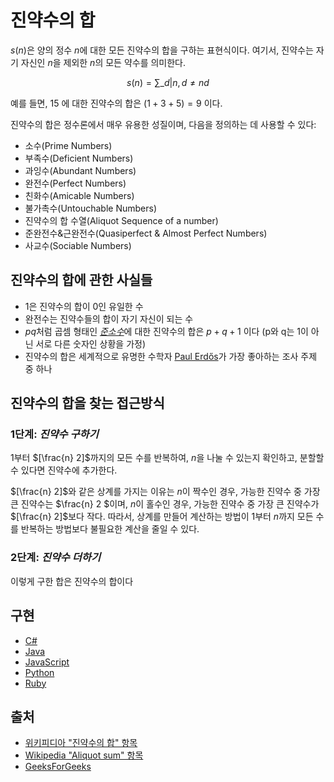 # 진약수의 합

$s(n)$은 양의 정수 $n$에 대한 모든 진약수의 합을 구하는 표현식이다. 여기서, 진약수는 자기 자신인 $n$을 제외한 $n$의 모든 약수를 의미한다.

$$ s(n) = \sum\_{d | n, d \neq n} {d} $$

예를 들면, $15$ 에 대한 진약수의 합은 $(1 + 3 + 5) = 9$ 이다.

진약수의 합은 정수론에서 매우 유용한 성질이며, 다음을 정의하는 데 사용할 수 있다:

- 소수(Prime Numbers)
- 부족수(Deficient Numbers)
- 과잉수(Abundant Numbers)
- 완전수(Perfect Numbers)
- 친화수(Amicable Numbers)
- 불가촉수(Untouchable Numbers)
- 진약수의 합 수열(Aliquot Sequence of a number)
- 준완전수&근완전수(Quasiperfect & Almost Perfect Numbers)
- 사교수(Sociable Numbers)

## 진약수의 합에 관한 사실들

- 1은 진약수의 합이 0인 유일한 수
- 완전수는 진약수들의 합이 자기 자신이 되는 수
- $pq$처럼 곱셈 형태인 [_준소수_](https://en.wikipedia.org/wiki/Semiprime)에 대한 진약수의 합은 $p + q + 1$ 이다 (p와 q는 1이 아닌 서로 다른 숫자인 상황을 가정)
- 진약수의 합은 세계적으로 유명한 수학자 [Paul Erdős](https://en.wikipedia.org/wiki/Paul_Erd%C5%91s)가 가장 좋아하는 조사 주제 중 하나

## 진약수의 합을 찾는 접근방식

### 1단계: _진약수 구하기_

$1$부터 $[\frac{n} 2]$까지의 모든 수를 반복하여, $n$을 나눌 수 있는지 확인하고, 분할할 수 있다면 진약수에 추가한다.

$[\frac{n} 2]$와 같은 상계를 가지는 이유는 $n$이 짝수인 경우, 가능한 진약수 중 가장 큰 진약수는 $\frac{n} 2 $이며, $n$이 홀수인 경우, 가능한 진약수 중 가장 큰 진약수가 $[\frac{n} 2]$보다 작다. 따라서, 상계를 만들어 계산하는 방법이 $1$부터 $n$까지 모든 수를 반복하는 방법보다 불필요한 계산을 줄일 수 있다.

### 2단계: _진약수 더하기_

이렇게 구한 합은 진약수의 합이다

## 구현

- [C#](https://github.com/TheAlgorithms/C-Sharp/blob/master/Algorithms/Numeric/AliquotSumCalculator.cs)
- [Java](https://github.com/TheAlgorithms/Java/blob/master/src/main/java/com/thealgorithms/maths/AliquotSum.java)
- [JavaScript](https://github.com/TheAlgorithms/JavaScript/blob/master/Maths/AliquotSum.js)
- [Python](https://github.com/TheAlgorithms/Python/blob/master/maths/aliquot_sum.py)
- [Ruby](https://github.com/TheAlgorithms/Ruby/blob/master/maths/aliquot_sum.rb)

## 출처

- [위키피디아 "진약수의 합" 항목](https://ko.wikipedia.org/wiki/%EC%A7%84%EC%95%BD%EC%88%98%EC%9D%98_%ED%95%A9)
- [Wikipedia "Aliquot sum" 항목](https://en.wikipedia.org/wiki/Aliquot_sum)
- [GeeksForGeeks](https://www.geeksforgeeks.org/aliquot-sum/)
